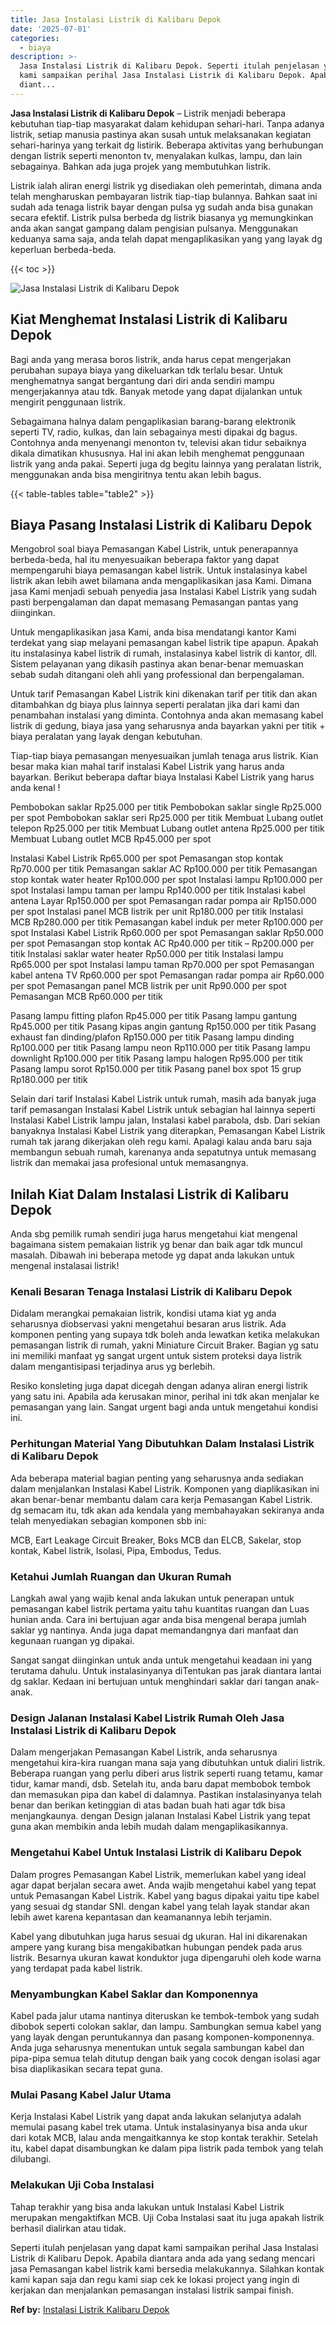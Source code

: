 ```yaml
---
title: Jasa Instalasi Listrik di Kalibaru Depok
date: '2025-07-01'
categories:
  - biaya
description: >-
  Jasa Instalasi Listrik di Kalibaru Depok. Seperti itulah penjelasan yang dapat
  kami sampaikan perihal Jasa Instalasi Listrik di Kalibaru Depok. Apabila
  diant...
---
```


**Jasa Instalasi Listrik di Kalibaru Depok** – Listrik menjadi beberapa kebutuhan tiap-tiap masyarakat dalam kehidupan sehari-hari. Tanpa adanya listrik, setiap manusia pastinya akan susah untuk melaksanakan kegiatan sehari-harinya yang terkait dg listirik. Beberapa aktivitas yang berhubungan dengan listrik seperti menonton tv, menyalakan kulkas, lampu, dan lain sebagainya. Bahkan ada juga projek yang membutuhkan listrik.

Listrik ialah aliran energi listrik yg disediakan oleh pemerintah, dimana anda telah mengharuskan pembayaran listrik tiap-tiap bulannya. Bahkan saat ini sudah ada tenaga listrik bayar dengan pulsa yg sudah anda bisa gunakan secara efektif. Listrik pulsa berbeda dg listrik biasanya yg memungkinkan anda akan sangat gampang dalam pengisian pulsanya. Menggunakan keduanya sama saja, anda telah dapat mengaplikasikan yang yang layak dg keperluan berbeda-beda.

{{< toc >}}

![Jasa Instalasi Listrik di Kalibaru Depok](/images/instalasi-listrik-murah33.png)

## Kiat Menghemat Instalasi Listrik di Kalibaru Depok

Bagi anda yang merasa boros listrik, anda harus cepat mengerjakan perubahan supaya biaya yang dikeluarkan tdk terlalu besar. Untuk menghematnya sangat bergantung dari diri anda sendiri mampu mengerjakannya atau tdk. Banyak metode yang dapat dijalankan untuk mengirit penggunaan listrik.

Sebagaimana halnya dalam pengaplikasian barang-barang elektronik seperti TV, radio, kulkas, dan lain sebagainya mesti dipakai dg bagus. Contohnya anda menyenangi menonton tv, televisi akan tidur sebaiknya dikala dimatikan khususnya. Hal ini akan lebih menghemat penggunaan listrik yang anda pakai. Seperti juga dg begitu lainnya yang peralatan listrik, menggunakan anda bisa mengiritnya tentu akan lebih bagus.

{{< table-tables table="table2" >}}

## Biaya Pasang Instalasi Listrik di Kalibaru Depok

Mengobrol soal biaya Pemasangan Kabel Listrik, untuk penerapannya berbeda-beda, hal itu menyesuaikan beberapa faktor yang dapat mempengaruhi biaya pemasangan kabel listrik. Untuk instalasinya kabel listrik akan lebih awet bilamana anda mengaplikasikan jasa Kami. Dimana jasa Kami menjadi sebuah penyedia jasa Instalasi Kabel Listrik yang sudah pasti berpengalaman dan dapat memasang Pemasangan pantas yang diinginkan.

Untuk mengaplikasikan jasa Kami, anda bisa mendatangi kantor Kami terdekat yang siap melayani pemasangan kabel listrik tipe apapun. Apakah itu instalasinya kabel listrik di rumah, instalasinya kabel listrik di kantor, dll. Sistem pelayanan yang dikasih pastinya akan benar-benar memuaskan sebab sudah ditangani oleh ahli yang professional dan berpengalaman.

Untuk tarif Pemasangan Kabel Listrik kini dikenakan tarif per titik dan akan ditambahkan dg biaya plus lainnya seperti peralatan jika dari kami dan penambahan instalasi yang diminta. Contohnya anda akan memasang kabel listrik di gedung, biaya jasa yang seharusnya anda bayarkan yakni per titik + biaya peralatan yang layak dengan kebutuhan.

Tiap-tiap biaya pemasangan menyesuaikan jumlah tenaga arus listrik. Kian besar maka kian mahal tarif instalasi Kabel Listrik yang harus anda bayarkan. Berikut beberapa daftar biaya Instalasi Kabel Listrik yang harus anda kenal !

Pembobokan saklar Rp25.000 per titik Pembobokan saklar single Rp25.000 per spot Pembobokan saklar seri Rp25.000 per titik Membuat Lubang outlet telepon Rp25.000 per titik Membuat Lubang outlet antena Rp25.000 per titik Membuat Lubang outlet MCB Rp45.000 per spot

Instalasi Kabel Listrik Rp65.000 per spot Pemasangan stop kontak Rp70.000 per titik Pemasangan saklar AC Rp100.000 per titik Pemasangan stop kontak water heater Rp100.000 per spot Instalasi lampu Rp100.000 per spot Instalasi lampu taman per lampu Rp140.000 per titik Instalasi kabel antena Layar Rp150.000 per spot Pemasangan radar pompa air Rp150.000 per spot Instalasi panel MCB listrik per unit Rp180.000 per titik Instalasi MCB Rp280.000 per titik Pemasangan kabel induk per meter Rp100.000 per spot Instalasi Kabel Listrik Rp60.000 per spot Pemasangan saklar Rp50.000 per spot Pemasangan stop kontak AC Rp40.000 per titik – Rp200.000 per titik Instalasi saklar water heater Rp50.000 per titik Instalasi lampu Rp65.000 per spot Instalasi lampu taman Rp70.000 per spot Pemasangan kabel antena TV Rp60.000 per spot Pemasangan radar pompa air Rp60.000 per spot Pemasangan panel MCB listrik per unit Rp90.000 per spot Pemasangan MCB Rp60.000 per titik

Pasang lampu fitting plafon Rp45.000 per titik Pasang lampu gantung Rp45.000 per titik Pasang kipas angin gantung Rp150.000 per titik Pasang exhaust fan dinding/plafon Rp150.000 per titik Pasang lampu dinding Rp100.000 per titik Pasang lampu neon Rp110.000 per titik Pasang lampu downlight Rp100.000 per titik Pasang lampu halogen Rp95.000 per titik Pasang lampu sorot Rp150.000 per titik Pasang panel box spot 15 grup Rp180.000 per titik

Selain dari tarif Instalasi Kabel Listrik untuk rumah, masih ada banyak juga tarif pemasangan Instalasi Kabel Listrik untuk sebagian hal lainnya seperti Instalasi Kabel Listrik lampu jalan, Instalasi kabel parabola, dsb. Dari sekian banyaknya Instalasi Kabel Listrik yang diterapkan, Pemasangan Kabel Listrik rumah tak jarang dikerjakan oleh regu kami. Apalagi kalau anda baru saja membangun sebuah rumah, karenanya anda sepatutnya untuk memasang listrik dan memakai jasa profesional untuk memasangnya.

## Inilah Kiat Dalam Instalasi Listrik di Kalibaru Depok


Anda sbg pemilik rumah sendiri juga harus mengetahui kiat mengenal bagaimana sistem pemakaian listrik yg benar dan baik agar tdk muncul masalah. Dibawah ini beberapa metode yg dapat anda lakukan untuk mengenal instalasai listrik!

### Kenali Besaran Tenaga Instalasi Listrik di Kalibaru Depok

Didalam merangkai pemakaian listrik, kondisi utama kiat yg anda seharusnya diobservasi yakni mengetahui besaran arus listrik. Ada komponen penting yang supaya tdk boleh anda lewatkan ketika melakukan pemasangan listrik di rumah, yakni Miniature Circuit Braker. Bagian yg satu ini memiliki manfaat yg sangat urgent untuk sistem proteksi daya listrik dalam mengantisipasi terjadinya arus yg berlebih.

Resiko konsleting juga dapat dicegah dengan adanya aliran energi listrik yang satu ini. Apabila ada kerusakan minor, perihal ini tdk akan menjalar ke pemasangan yang lain. Sangat urgent bagi anda untuk mengetahui kondisi ini.

### Perhitungan Material Yang Dibutuhkan Dalam Instalasi Listrik di Kalibaru Depok

Ada beberapa material bagian penting yang seharusnya anda sediakan dalam menjalankan Instalasi Kabel Listrik. Komponen yang diaplikasikan ini akan benar-benar membantu dalam cara kerja Pemasangan Kabel Listrik. dg semacam itu, tdk akan ada kendala yang membahayakan sekiranya anda telah menyediakan sebagian komponen sbb ini:

MCB, Eart Leakage Circuit Breaker, Boks MCB dan ELCB, Sakelar, stop kontak, Kabel listrik, Isolasi, Pipa, Embodus, Tedus.

### Ketahui Jumlah Ruangan dan Ukuran Rumah

Langkah awal yang wajib kenal anda lakukan untuk penerapan untuk pemasangan kabel listrik pertama yaitu tahu kuantitas ruangan dan Luas hunian anda. Cara ini bertujuan agar anda bisa mengenal berapa jumlah saklar yg nantinya. Anda juga dapat memandangnya dari manfaat dan kegunaan ruangan yg dipakai.

Sangat sangat diinginkan untuk anda untuk mengetahui keadaan ini yang terutama dahulu. Untuk instalasinyanya diTentukan pas jarak diantara lantai dg saklar. Kedaan ini bertujuan untuk menghindari saklar dari tangan anak-anak.

### Design Jalanan Instalasi Kabel Listrik Rumah Oleh Jasa Instalasi Listrik di Kalibaru Depok

Dalam mengerjakan Pemasangan Kabel Listrik, anda seharusnya mengetahui kira-kira ruangan mana saja yang dibutuhkan untuk dialiri listrik. Beberapa ruangan yang perlu diberi arus listrik seperti ruang tetamu, kamar tidur, kamar mandi, dsb. Setelah itu, anda baru dapat membobok tembok dan memasukan pipa dan kabel di dalamnya. Pastikan instalasinyanya telah benar dan berikan ketinggian di atas badan buah hati agar tdk bisa menjangkaunya. dengan Design jalanan Instalasi Kabel Listrik yang tepat guna akan membikin anda lebih mudah dalam mengaplikasikannya.

### Mengetahui Kabel Untuk Instalasi Listrik di Kalibaru Depok

Dalam progres Pemasangan Kabel Listrik, memerlukan kabel yang ideal agar dapat berjalan secara awet. Anda wajib mengetahui kabel yang tepat untuk Pemasangan Kabel Listrik. Kabel yang bagus dipakai yaitu tipe kabel yang sesuai dg standar SNI. dengan kabel yang telah layak standar akan lebih awet karena kepantasan dan keamanannya lebih terjamin.

Kabel yang dibutuhkan juga harus sesuai dg ukuran. Hal ini dikarenakan ampere yang kurang bisa mengakibatkan hubungan pendek pada arus listrik. Besarnya ukuran kawat konduktor juga dipengaruhi oleh kode warna yang terdapat pada kabel listrik.

### Menyambungkan Kabel Saklar dan Komponennya

Kabel pada jalur utama nantinya diteruskan ke tembok-tembok yang sudah dibobok seperti colokan saklar, dan lampu. Sambungkan semua kabel yang yang layak dengan peruntukannya dan pasang komponen-komponennya. Anda juga seharusnya menentukan untuk segala sambungan kabel dan pipa-pipa semua telah ditutup dengan baik yang cocok dengan isolasi agar bisa diaplikasikan secara tepat guna.

### Mulai Pasang Kabel Jalur Utama

Kerja Instalasi Kabel Listrik yang dapat anda lakukan selanjutya adalah memulai pasang kabel trek utama. Untuk instalasinyanya bisa anda ukur dari kotak MCB, lalau anda mengaitkannya ke stop kontak terakhir. Setelah itu, kabel dapat disambungkan ke dalam pipa listrik pada tembok yang telah dilubangi.

### Melakukan Uji Coba Instalasi

Tahap terakhir yang bisa anda lakukan untuk Instalasi Kabel Listrik merupakan mengaktifkan MCB. Uji Coba Instalasi saat itu juga apakah listrik berhasil dialirkan atau tidak.

Seperti itulah penjelasan yang dapat kami sampaikan perihal Jasa Instalasi Listrik di Kalibaru Depok. Apabila diantara anda ada yang sedang mencari jasa Pemasangan kabel listrik kami bersedia melakukannya. Silahkan kontak kami kapan saja dan regu kami siap cek ke lokasi project yang ingin di kerjakan dan menjalankan pemasangan instalasi listrik sampai finish.

**Ref by:** [Instalasi Listrik Kalibaru Depok](https://id.wikipedia.org/wiki/Instalasi)
